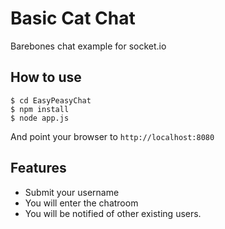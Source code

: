 
# Basic Cat Chat

Barebones chat example for socket.io

## How to use

```
$ cd EasyPeasyChat
$ npm install
$ node app.js

```

And point your browser to `http://localhost:8080`
## Features

- Submit your username
- You will enter the chatroom
- You will be notified of other existing users. 
